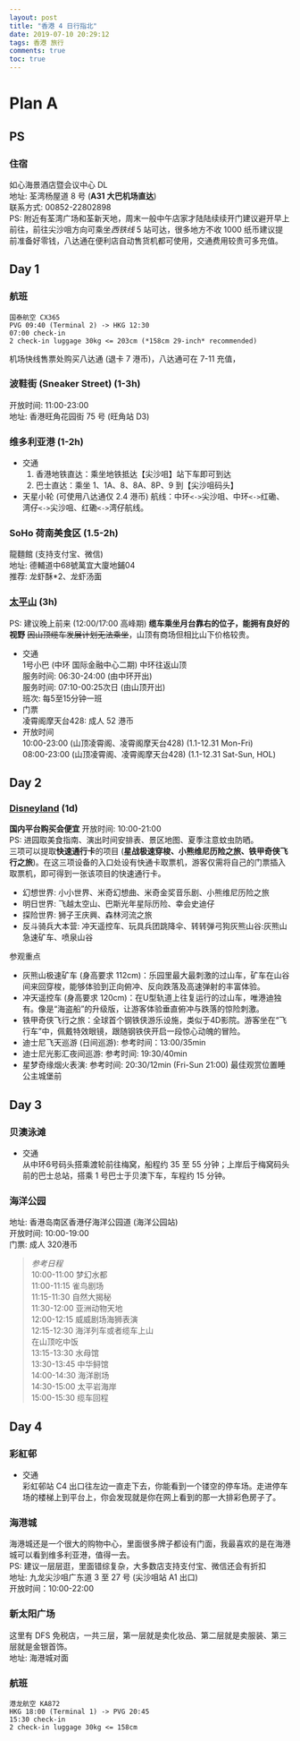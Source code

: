 ```yaml
---
layout: post
title: "香港 4 日行指北"
date: 2019-07-10 20:29:12
tags: 香港 旅行
comments: true
toc: true
---
```


# Plan A

## PS

### 住宿

如心海景酒店暨会议中心 DL  
地址: 荃湾杨屋道 8 号 (**A31 大巴机场直达**)  
联系方式: 00852-22802898  
PS: 附近有荃湾广场和荃新天地，周末一般中午店家才陆陆续续开门建议避开早上前往，前往尖沙咀方向可乘坐*西铁线* 5 站可达，很多地方不收 1000 纸币建议提前准备好零钱，八达通在便利店自动售货机都可使用，交通费用较贵可多充值。

## Day 1

### 航班

`国泰航空 CX365`  
`PVG 09:40 (Terminal 2) -> HKG 12:30`  
`07:00 check-in`  
`2 check-in luggage 30kg <= 203cm (*158cm 29-inch* recommended)`

机场快线售票处购买八达通 (退卡 7 港币)，八达通可在 7-11 充值，

### 波鞋街 (Sneaker Street) (1-3h)

开放时间: 11:00-23:00  
地址: 香港旺角花园街 75 号 (旺角站 D3)

### 维多利亚港 (1-2h)

- 交通
  1. 香港地铁直达：乘坐地铁抵达【尖沙咀】站下车即可到达
  2. 巴士直达：乘坐 1、1A、8、8A、8P、9 到【尖沙咀码头】
- 天星小轮 (可使用八达通仅 2.4 港币)
  航线：中环`<->`尖沙咀、中环`<->`红磡、湾仔`<->`尖沙咀、红磡`<->`湾仔航线。

### SoHo 荷南美食区 (1.5-2h)
龍麵館 (支持支付宝、微信)  
地址: 德輔道中68號萬宜大廈地鋪04  
推荐: 龙虾酥*2、龙虾汤面

### [太平山](https://www.thepeak.com.hk/zh-hans) (3h)

PS: 建议晚上前来 (12:00/17:00 高峰期) **缆车乘坐月台靠右的位子，能拥有良好的视野** ~~因山顶缆车发展计划无法乘坐~~，山顶有商场但相比山下价格较贵。

- 交通  
    1号小巴 (中环 国际金融中心二期) 中环往返山顶  
    服务时间: 06:30-24:00 (由中环开出)  
    服务时间: 07:10-00:25次日 (由山顶开出)  
    班次: 每5至15分钟一班
- 门票  
    凌霄阁摩天台428: 成人 52 港币
- 开放时间  
    10:00-23:00 (山顶凌霄阁、凌霄阁摩天台428) (1.1-12.31 Mon-Fri)  
    08:00-23:00 (山顶凌霄阁、凌霄阁摩天台428) (1.1-12.31 Sat-Sun, HOL)

## Day 2

### [Disneyland](https://www.hongkongdisneyland.com/zh-cn/book/general-tickets) (1d)

**国内平台购买会便宜**
开放时间: 10:00-21:00  
PS: 进园取美食指南、演出时间安排表、景区地图、夏季注意蚊虫防晒。   
三项可以提取**快速通行卡**的项目 (**星战极速穿梭、小熊维尼历险之旅、铁甲奇侠飞行之旅**)。在这三项设备的入口处设有快通卡取票机，游客仅需将自己的门票插入取票机，即可得到一张该项目的快速通行卡。

- 幻想世界: 小小世界、米奇幻想曲、米奇金奖音乐剧、小熊维尼历险之旅
- 明日世界: 飞越太空山、巴斯光年星际历险、幸会史迪仔
- 探险世界: 狮子王庆興、森林河流之旅
- 反斗骑兵大本营: 冲天遥控车、玩具兵团跳降伞、转转弹弓狗灰熊山谷:灰熊山急速矿车、喷泉山谷

参观重点  

- 灰熊山极速矿车 (身高要求 112cm)：乐园里最大最刺激的过山车，矿车在山谷间来回穿梭，能够体验到正向俯冲、反向跌落及高速弹射的丰富体验。
- 冲天遥控车 (身高要求 120cm)：在U型轨道上往复运行的过山车，唯港迪独有。像是“海盗船”的升级版，让游客体验垂直俯冲与跌落的惊险刺激。
- 铁甲奇侠飞行之旅：全球首个钢铁侠游乐设施，类似于4D影院。游客坐在“飞行车”中，佩戴特效眼镜，跟随钢铁侠开启一段惊心动魄的冒险。
- 迪士尼飞天巡游 (日间巡游): 参考时间：13:00/35min
- 迪士尼光影汇夜间巡游: 参考时间: 19:30/40min
- 星梦奇缘烟火表演: 参考时间: 20:30/12min (Fri-Sun 21:00) 最佳观赏位置睡公主城堡前

## Day 3

### 贝澳泳滩

- 交通  
    从中环6号码头搭乘渡轮前往梅窝，船程约 35 至 55 分钟；上岸后于梅窝码头前的巴士总站，搭乘 1 号巴士于贝澳下车，车程约 15 分钟。

### 海洋公园

地址: 香港岛南区香港仔海洋公园道 (海洋公园站)  
开放时间: 10:00-19:00  
门票: 成人 320港币

> *参考日程*  
> 10:00-11:00 梦幻水都  
> 11:00-11:15 雀鸟剧场  
> 11:15-11:30 自然大揭秘  
> 11:30-12:00 亚洲动物天地  
> 12:00-12:15 威威剧场海狮表演  
> 12:15-12:30 海洋列车或者缆车上山  
> 在山顶吃中饭  
> 13:15-13:30 水母馆  
> 13:30-13:45 中华鲟馆  
> 14:00-14:30 海洋剧场  
> 14:30-15:00 太平岩海岸  
> 15:00-15:30 缆车回程

## Day 4

### 彩紅邨

- 交通  
    彩虹邨站 C4 出口往左边一直走下去，你能看到一个镂空的停车场。走进停车场的楼梯上到平台上，你会发现就是你在网上看到的那一大排彩色房子了。

### 海港城

海港城还是一个很大的购物中心，里面很多牌子都设有门面，我最喜欢的是在海港城可以看到维多利亚港，值得一去。  
PS: 建议一层层逛，里面错综复杂，大多数店支持支付宝、微信还会有折扣  
地址: 九龙尖沙咀广东道 3 至 27 号 (尖沙咀站 A1 出口)  
开放时间：10:00-22:00

### 新太阳广场

这里有 DFS 免税店，一共三层，第一层就是卖化妆品、第二层就是卖服装、第三层就是金银首饰。  
地址: 海港城对面  

### 航班

`港龙航空 KA872`  
`HKG 18:00 (Terminal 1) -> PVG 20:45`  
`15:30 check-in`  
`2 check-in luggage 30kg <= 158cm`
